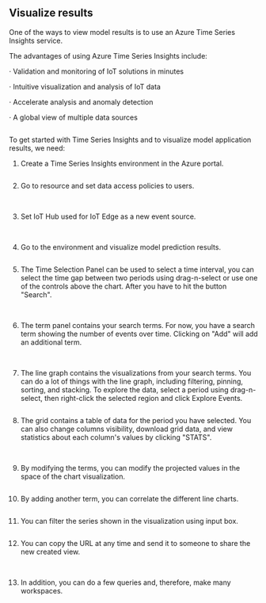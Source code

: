 ## Visualize results



One of the ways to view model results is to use an Azure Time Series Insights service.

The advantages of using Azure Time Series Insights include:

· Validation and monitoring of IoT solutions in minutes

· Intuitive visualization and analysis of IoT data

· Accelerate analysis and anomaly detection

· A global view of multiple data sources



<img src="../img/lab_10.png" alt="">



To get started with Time Series Insights and to visualize model application results, we need:

1. Create a Time Series Insights environment in the Azure portal.

   <img src="../img/lab_10_0.png" alt="">


2. Go to resource and set data access policies to users.

   <img src="../img/lab_10_1.png" alt="">

   <img src="../img/lab_10_2.png" alt="">


3. Set IoT Hub used for IoT Edge as a new event source.

   <img src="../img/lab_10_3.png" alt="">

   <img src="../img/lab_10_4.png" alt="">


4. Go to the environment and visualize model prediction results.

   <img src="../img/lab_10_5.png" alt="">


5. The Time Selection Panel can be used to select a time interval, you can select the time gap between two periods using drag-n-select or use one of the controls above the chart. After you have to hit the button "Search". 

   <img src="../img/lab_10_6.png" alt="">

   <img src="../img/lab_10_7.png" alt="">


6. The term panel contains your search terms. For now, you have a search term showing the number of events over time. Clicking on "Add" will add an additional term.

   <img src="../img/lab_10_8.png" alt="">

   <img src="../img/lab_10_9.png" alt="">

   <img src="../img/lab_10_10.png" alt="">


7. The line graph contains the visualizations from your search terms. You can do a lot of things with the line graph, including filtering, pinning, sorting, and stacking. To explore the data, select a period using drag-n-select, then right-click the selected region and click Explore Events.

   <img src="../img/lab_10_11.png" alt="">


8. The grid contains a table of data for the period you have selected. You can also change columns visibility, download grid data, and view statistics about each column's values by clicking "STATS".

   <img src="../img/lab_10_12.png" alt="">

   <img src="../img/lab_10_13.png" alt="">


9. By modifying the terms, you can modify the projected values in the space of the chart visualization.

   <img src="../img/lab_10_14.png" alt="">


10. By adding another term, you can correlate the different line charts.

   <img src="../img/lab_10_15.png" alt="">


11. You can filter the series shown in the visualization using input box.

    <img src="../img/lab_10_16.png" alt="">


12. You can copy the URL at any time and send it to someone to share the new created view.

    <img src="../img/lab_10_17.png" alt="">

    <img src="../img/lab_10_18.png" alt="">

    <img src="../img/lab_10_19.png" alt="">

    <img src="../img/lab_10_20.png" alt="">

    <img src="../img/lab_10_21.png" alt="">

    <img src="../img/lab_10_22.png" alt="">


13. In addition, you can do a few queries and, therefore, make many workspaces.

    <img src="../img/lab_10_23.png" alt="">

    <img src="../img/lab_10_24.png" alt="">


